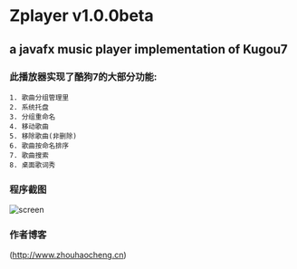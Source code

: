 Zplayer v1.0.0beta
=======

a javafx music player implementation of Kugou7
---------------

### 此播放器实现了酷狗7的大部分功能:  
    1. 歌曲分组管理里
    2. 系统托盘
    3. 分组重命名
    4. 移动歌曲
    5. 移除歌曲(非删除)
    6. 歌曲按命名排序
    7. 歌曲搜索
    8. 桌面歌词秀

### 程序截图  
  ![screen](https://github.com/dongfangshangren/Zplayer/blob/master/resource/screen.png "github")
  
### 作者博客
  (http://www.zhouhaocheng.cn)